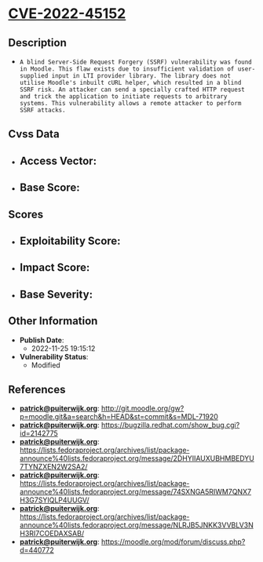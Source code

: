 
# [CVE-2022-45152](https://cve.mitre.org/cgi-bin/cvename.cgi?name=CVE-2022-45152)

## Description

- `A blind Server-Side Request Forgery (SSRF) vulnerability was found in Moodle. This flaw exists due to insufficient validation of user-supplied input in LTI provider library. The library does not utilise Moodle's inbuilt cURL helper, which resulted in a blind SSRF risk. An attacker can send a specially crafted HTTP request and trick the application to initiate requests to arbitrary systems. This vulnerability allows a remote attacker to perform SSRF attacks.`

## Cvss Data

- **Access Vector**:
  - 
- **Base Score**:
  - 

## Scores

- **Exploitability Score**:
  - 
- **Impact Score**:
  - 
- **Base Severity**:
  - 

## Other Information

- **Publish Date**:
  - 2022-11-25 19:15:12
- **Vulnerability Status**:
  - Modified

## References

- **patrick@puiterwijk.org**: http://git.moodle.org/gw?p=moodle.git&a=search&h=HEAD&st=commit&s=MDL-71920
- **patrick@puiterwijk.org**: https://bugzilla.redhat.com/show_bug.cgi?id=2142775
- **patrick@puiterwijk.org**: https://lists.fedoraproject.org/archives/list/package-announce%40lists.fedoraproject.org/message/2DHYIIAUXUBHMBEDYU7TYNZXEN2W2SA2/
- **patrick@puiterwijk.org**: https://lists.fedoraproject.org/archives/list/package-announce%40lists.fedoraproject.org/message/74SXNGA5RIWM7QNX7H3G7SYIQLP4UUGV/
- **patrick@puiterwijk.org**: https://lists.fedoraproject.org/archives/list/package-announce%40lists.fedoraproject.org/message/NLRJB5JNKK3VVBLV3NH3RI7COEDAXSAB/
- **patrick@puiterwijk.org**: https://moodle.org/mod/forum/discuss.php?d=440772

